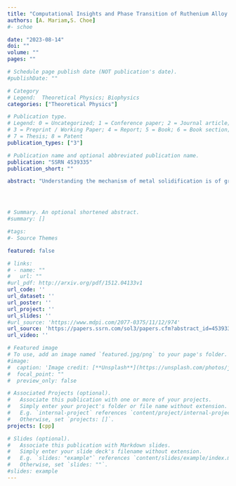 ```yaml
---
title: "Computational Insights and Phase Transition of Ruthenium Alloy by Classical Molecular Dynamics"
authors: [A. Mariam,S. Choe]
#- schoe

date: "2023-08-14"
doi: ""
volume: ""
pages: ""

# Schedule page publish date (NOT publication's date).
#publishDate: ""

# Category
# Legend:  Theoretical Physics; Biophysics
categories: ["Theoretical Physics"]

# Publication type.
# Legend: 0 = Uncategorized; 1 = Conference paper; 2 = Journal article;
# 3 = Preprint / Working Paper; 4 = Report; 5 = Book; 6 = Book section;
# 7 = Thesis; 8 = Patent
publication_types: ["3"]

# Publication name and optional abbreviated publication name.
publication: "SSRN 4539335"
publication_short: ""

abstract: "Understanding the mechanism of metal solidification is of great theoretical significance and has practical importance. In this study, we have conducted molecular dynamics simulations to investigate the impact of cooling rates on the solidification of a melt Ruthenium (Ru) alloy using the embedded atom method (EAM) potential. The EAM potential is a widely employed interatomic potential for describing the metallic system, which can capture numerous crucial properties, including mechanical properties, the energy of competing crystal structure dynamics, defects, and liquid structures. Our simulations showed that upon quenching with different cooling rates, there was a transformation to a supercooled liquid state at 1200 K, a hexagonal close-packed (HCP) cluster dominated in a stable and supercooled liquid form. At a critical cooling rate (1011.5 K/s) for the crystal to amorphous transition, the solidification under cooling exhibited an upward trend as the superheating temperature increased until the maximum cooling rate was achieved. Our simulations also revealed that the optimal undercooling occurred at approximately 0.4396 Tm and the optimal superheating at 1.2893 Tm, where Tm is the melting temperature of Ru. Moreover, the initial and subsequent peaks of the radial distribution function (RDF) at room temperature showed fair accordance with Ru nanoparticles' experimentally observed RDF peaks. Our results provide insights into the evolution of melt structures with temperature during deep undercooling, the formation of homogenous melt-free crystal regions, and the effect of the molten state on solidification phenomena."




# Summary. An optional shortened abstract.
#summary: []

#tags:
#- Source Themes

featured: false

# links:
# - name: ""
#   url: ""
#url_pdf: http://arxiv.org/pdf/1512.04133v1
url_code: ''
url_dataset: ''
url_poster: ''
url_project: ''
url_slides: ''
#url_source: 'https://www.mdpi.com/2077-0375/11/12/974'
url_source: 'https://papers.ssrn.com/sol3/papers.cfm?abstract_id=4539335'
url_video: ''

# Featured image
# To use, add an image named `featured.jpg/png` to your page's folder.
#image:
#  caption: 'Image credit: [**Unsplash**](https://unsplash.com/photos/jdD8gXaTZsc)'
#  focal_point: ""
#  preview_only: false

# Associated Projects (optional).
#   Associate this publication with one or more of your projects.
#   Simply enter your project's folder or file name without extension.
#   E.g. `internal-project` references `content/project/internal-project/index.md`.
#   Otherwise, set `projects: []`.
projects: [cpp]

# Slides (optional).
#   Associate this publication with Markdown slides.
#   Simply enter your slide deck's filename without extension.
#   E.g. `slides: "example"` references `content/slides/example/index.md`.
#   Otherwise, set `slides: ""`.
#slides: example
---
```

